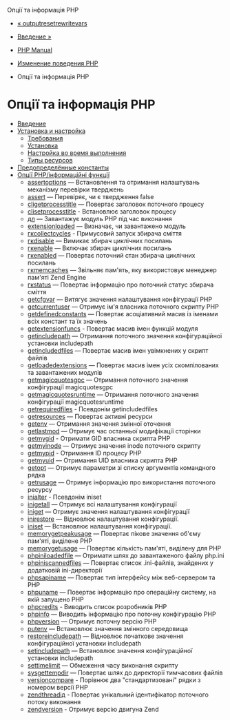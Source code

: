 Опції та інформація PHP

-   [« outputresetrewritevars](function.output-reset-rewrite-vars.html)
    
-   [Введение »](intro.info.html)
    
-   [PHP Manual](index.html)
    
-   [Изменение поведения PHP](refs.basic.php.html)
    
-   Опції та інформація PHP
    

# Опції та інформація PHP

-   [Введение](intro.info.html)
-   [Установка и настройка](info.setup.html)
    -   [Требования](info.requirements.html)
    -   [Установка](info.installation.html)
    -   [Настройка во время выполнения](info.configuration.html)
    -   [Типы ресурсов](info.resources.html)
-   [Предопределённые константы](info.constants.html)
-   [Опції PHP/інформаційні функції](ref.info.html)
    -   [assertoptions](function.assert-options.html) — Встановлення та отримання налаштувань механізму перевірки тверджень
    -   [assert](function.assert.html) — Перевіряє, чи є твердження false
    -   [cligetprocesstitle](function.cli-get-process-title.html) — Повертає заголовок поточного процесу
    -   [clisetprocesstitle](function.cli-set-process-title.html) - Встановлює заголовок процесу
    -   [дл](function.dl.html) — Завантажує модуль PHP під час виконання
    -   [extensionloaded](function.extension-loaded.html) — Визначає, чи завантажено модуль
    -   [гкcollectcycles](function.gc-collect-cycles.html) - Примусовий запуск збирача сміття
    -   [гкdisable](function.gc-disable.html) — Вимикає збирач циклічних посилань
    -   [гкenable](function.gc-enable.html) — Включає збирач циклічних посилань
    -   [гкenabled](function.gc-enabled.html) — Повертає поточний стан збирача циклічних посилань
    -   [гкmemcaches](function.gc-mem-caches.html) — Звільняє пам'ять, яку використовує менеджер пам'яті Zend Engine
    -   [гкstatus](function.gc-status.html) — Повертає інформацію про поточний статус збирача сміття
    -   [getcfgvar](function.get-cfg-var.html) — Витягує значення налаштування конфігурації PHP
    -   [getcurrentuser](function.get-current-user.html) — Отримує ім'я власника поточного скрипту PHP
    -   [getdefinedconstants](function.get-defined-constants.html) — Повертає асоціативний масив із іменами всіх констант та їх значень
    -   [getextensionfuncs](function.get-extension-funcs.html) - Повертає масив імен функцій модуля
    -   [getincludepath](function.get-include-path.html) — Отримання поточного значення конфігураційної установки includepath
    -   [getincludedfiles](function.get-included-files.html) — Повертає масив імен увімкнених у скрипт файлів
    -   [getloadedextensions](function.get-loaded-extensions.html) — Повертає масив імен усіх скомпілованих та завантажених модулів
    -   [getmagicquotesgpc](function.get-magic-quotes-gpc.html) — Отримання поточного значення конфігурації magicquotesgpc
    -   [getmagicquotesruntime](function.get-magic-quotes-runtime.html) — Отримання поточного значення конфігурації magicquotesruntime
    -   [getrequiredfiles](function.get-required-files.html) - Псевдонім getincludedfiles
    -   [getresources](function.get-resources.html) — Повертає активні ресурси
    -   [getenv](function.getenv.html) — Отримання значення змінної оточення
    -   [getlastmod](function.getlastmod.html) — Отримує час останньої модифікації сторінки
    -   [getmygid](function.getmygid.html) - Отримати GID власника скрипта PHP
    -   [getmyinode](function.getmyinode.html) — Отримує значення inode поточного скрипту
    -   [getmypid](function.getmypid.html) - Отримання ID процесу PHP
    -   [getmyuid](function.getmyuid.html) — Отримання UID власника скрипта PHP
    -   [getopt](function.getopt.html) — Отримує параметри зі списку аргументів командного рядка
    -   [getrusage](function.getrusage.html) — Отримує інформацію про використання поточного ресурсу
    -   [inialter](function.ini-alter.html) - Псевдонім iniset
    -   [inigetall](function.ini-get-all.html) — Отримує всі налаштування конфігурації
    -   [iniget](function.ini-get.html) — Отримує значення налаштування конфігурації
    -   [inirestore](function.ini-restore.html) — Відновлює налаштування конфігурації.
    -   [iniset](function.ini-set.html) — Встановлює налаштування конфігурації.
    -   [memorygetpeakusage](function.memory-get-peak-usage.html) — Повертає пікове значення об'єму пам'яті, виділене PHP
    -   [memorygetusage](function.memory-get-usage.html) — Повертає кількість пам'яті, виділену для PHP
    -   [phpiniloadedfile](function.php-ini-loaded-file.html) — Отримати шлях до завантаженого файлу php.ini
    -   [phpiniscannedfiles](function.php-ini-scanned-files.html) — Повертає список .ini-файлів, знайдених у додатковій ini-директорії
    -   [phpsapiname](function.php-sapi-name.html) — Повертає тип інтерфейсу між веб-сервером та PHP
    -   [phpuname](function.php-uname.html) — Повертає інформацію про операційну систему, на якій запущено PHP
    -   [phpcredits](function.phpcredits.html) - Виводить список розробників PHP
    -   [phpinfo](function.phpinfo.html) — Виводить інформацію про поточну конфігурацію PHP
    -   [phpversion](function.phpversion.html) — Отримує поточну версію PHP
    -   [putenv](function.putenv.html) — Встановлює значення змінного середовища
    -   [restoreincludepath](function.restore-include-path.html) — Відновлює початкове значення конфігураційної установки includepath
    -   [setincludepath](function.set-include-path.html) — Встановлює значення конфігураційної установки includepath
    -   [settimelimit](function.set-time-limit.html) — Обмеження часу виконання скрипту
    -   [sysgettempdir](function.sys-get-temp-dir.html) — Повертає шлях до директорії тимчасових файлів
    -   [versioncompare](function.version-compare.html) - Порівнює два "стандартизовані" рядки з номером версії PHP
    -   [zendthreadід](function.zend-thread-id.html) - Повертає унікальний ідентифікатор поточного потоку виконання
    -   [zendversion](function.zend-version.html) - Отримує версію двигуна Zend